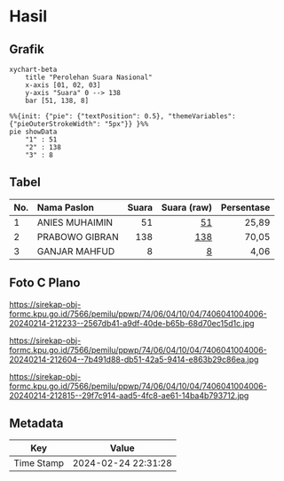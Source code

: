 # Hasil

## Grafik

```mermaid
xychart-beta
    title "Perolehan Suara Nasional"
    x-axis [01, 02, 03]
    y-axis "Suara" 0 --> 138
    bar [51, 138, 8]
```

```mermaid
%%{init: {"pie": {"textPosition": 0.5}, "themeVariables": {"pieOuterStrokeWidth": "5px"}} }%%
pie showData
    "1" : 51
    "2" : 138
    "3" : 8
```

## Tabel

| No. | Nama Paslon    | Suara | Suara (raw) | Persentase |
|:--- |:-------------- | -----:| -----------:| ----------:|
| 1   | ANIES MUHAIMIN | 51    | [51][p-1]   | 25,89      |
| 2   | PRABOWO GIBRAN | 138   | [138][p-2]  | 70,05      |
| 3   | GANJAR MAHFUD  | 8     | [8][p-3]    | 4,06       |


[p-1]: https://github.com/gigit-pemilu/pemilu-2024/blob/main/pilpres/hitung-suara/sub/74-sulawesi-tenggara/sub/06-bombana/sub/04-rumbia/sub/1004-doule/sub/006-tps/sub/paslon-1.txt
[p-2]: https://github.com/gigit-pemilu/pemilu-2024/blob/main/pilpres/hitung-suara/sub/74-sulawesi-tenggara/sub/06-bombana/sub/04-rumbia/sub/1004-doule/sub/006-tps/sub/paslon-2.txt
[p-3]: https://github.com/gigit-pemilu/pemilu-2024/blob/main/pilpres/hitung-suara/sub/74-sulawesi-tenggara/sub/06-bombana/sub/04-rumbia/sub/1004-doule/sub/006-tps/sub/paslon-3.txt

## Foto C Plano

https://sirekap-obj-formc.kpu.go.id/7566/pemilu/ppwp/74/06/04/10/04/7406041004006-20240214-212233--2567db41-a9df-40de-b65b-68d70ec15d1c.jpg

https://sirekap-obj-formc.kpu.go.id/7566/pemilu/ppwp/74/06/04/10/04/7406041004006-20240214-212604--7b491d88-db51-42a5-9414-e863b29c86ea.jpg

https://sirekap-obj-formc.kpu.go.id/7566/pemilu/ppwp/74/06/04/10/04/7406041004006-20240214-212815--29f7c914-aad5-4fc8-ae61-14ba4b793712.jpg


## Metadata

| Key        | Value               |
| ---------- | ------------------- |
| Time Stamp | 2024-02-24 22:31:28 |




